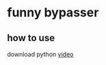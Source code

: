 # funny bypasser

## how to use
download python [video](https://www.youtube.com/watch?v=YKSpANU8jPE)
